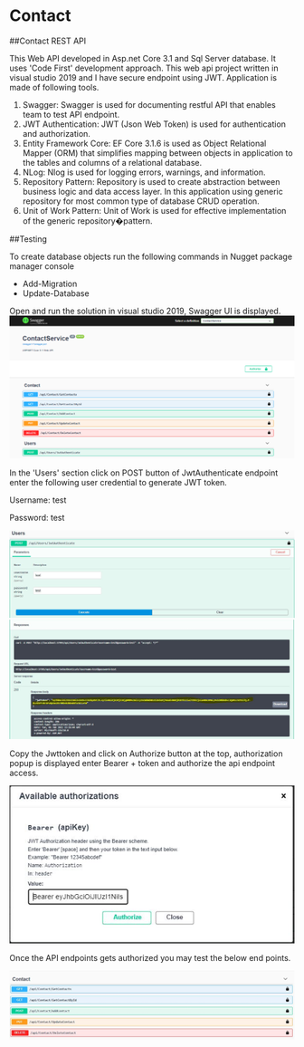 # Contact
##Contact REST API

This Web API developed in Asp.net Core 3.1 and Sql Server database. It uses 'Code First' development approach. This web api project written in visual studio 2019 and I have secure endpoint using JWT. Application is made of following tools.

1. Swagger: Swagger is used for documenting restful API that enables team to test API endpoint.
2. JWT Authentication: JWT (Json Web Token) is used for authentication and authorization.
3. Entity Framework Core: EF Core 3.1.6 is used as Object Relational Mapper (ORM) that simplifies mapping between objects in application to the tables and columns of a relational database.
4. NLog: Nlog is used for logging errors, warnings, and information.
5. Repository Pattern: Repository is used to create abstraction between business logic and data access layer. In this application using generic repository for most common type of database CRUD operation. 
6. Unit of Work Pattern: Unit of Work is used for effective implementation of the generic repository�pattern.

##Testing

To create database objects run the following commands in Nugget package manager console
* Add-Migration 
* Update-Database

Open and run the solution in visual studio 2019, Swagger UI is displayed.
 ![ContactAPI](./.github/swaggerhome.JPG)

In the 'Users' section click on POST button of JwtAuthenticate endpoint enter the following user credential to generate JWT token.

Username: test

Password: test

![ContactAPI](./.github/User.JPG)
![ContactAPI](./.github/token.JPG)

Copy the Jwttoken and click on Authorize button at the top, authorization popup is displayed enter Bearer + token  and authorize the api endpoint access. 

![ContactAPI](./.github/authorize.JPG)

Once the API endpoints gets authorized you may test the below end points.

![ContactAPI](./.github/endpoint.JPG)

 
